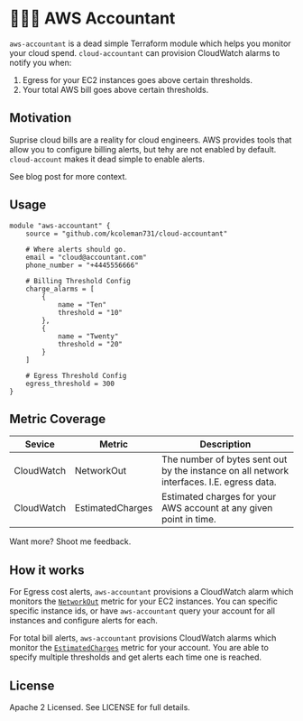 # 👨‍💼🧮 AWS Accountant 

`aws-accountant` is a dead simple Terraform module which helps you monitor your cloud spend. `cloud-accountant` can provision CloudWatch alarms to notify you when:

1. Egress for your EC2 instances goes above certain thresholds. 
2. Your total AWS bill goes above certain thresholds.

## Motivation

Suprise cloud bills are a reality for cloud engineers. AWS provides tools that allow you to configure billing alerts, but tehy are not enabled by default. `cloud-account` makes it dead simple to enable alerts. 

See blog post for more context. 

## Usage 

```hcl
module "aws-accountant" {
    source = "github.com/kcoleman731/cloud-accountant"

    # Where alerts should go.
    email = "cloud@accountant.com"
    phone_number = "+4445556666"

    # Billing Threshold Config
    charge_alarms = [
        {
            name = "Ten"
            threshold = "10"
        },
        {
            name = "Twenty"
            threshold = "20"
        }
    ]

    # Egress Threshold Config
    egress_threshold = 300
}
```

## Metric Coverage 

| Sevice        | Metric            | Description                                                                               |
|---------------|-------------------|-------------------------------------------------------------------------------------------|
| CloudWatch    | NetworkOut        | The number of bytes sent out by the instance on all network interfaces. I.E. egress data. |
| CloudWatch    | EstimatedCharges  | Estimated charges for your AWS account at any given point in time.

Want more? Shoot me feedback.

## How it works

For Egress cost alerts, `aws-accountant` provisions a CloudWatch alarm which monitors the [`NetworkOut`](https://docs.aws.amazon.com/AWSEC2/latest/UserGuide/viewing_metrics_with_cloudwatch.html) metric for your EC2 instances. You can specific specific instance ids, or have `aws-accountant` query your account for all instances and configure alerts for each. 

For total bill alerts, `aws-accountant` provisions CloudWatch alarms which monitor the [`EstimatedCharges`](https://docs.aws.amazon.com/AmazonCloudWatch/latest/monitoring/monitor_estimated_charges_with_cloudwatch.html) metric for your account. You are able to specify multiple thresholds and get alerts each time one is reached.

## License 

Apache 2 Licensed. See LICENSE for full details.
